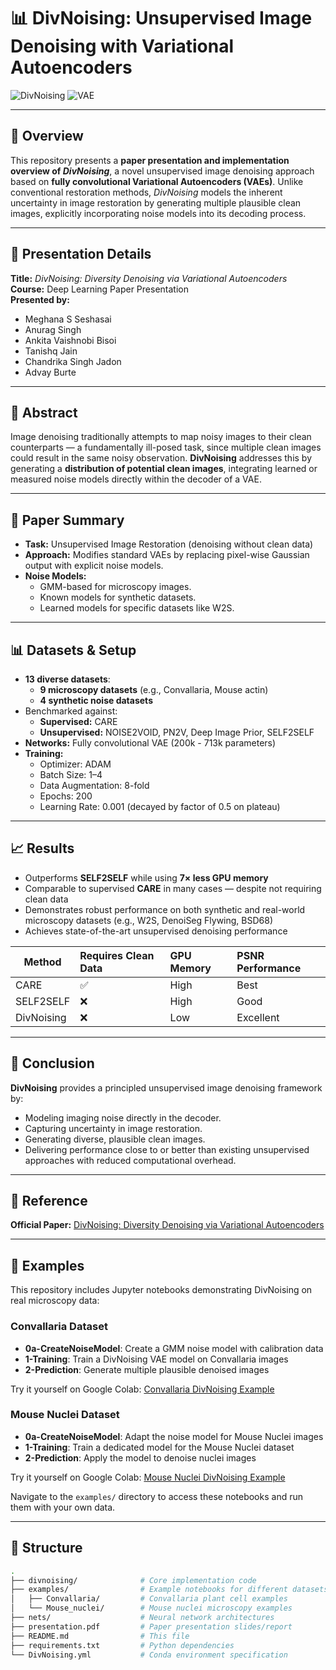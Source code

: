 # 📊 DivNoising: Unsupervised Image Denoising with Variational Autoencoders

![DivNoising](https://img.shields.io/badge/Method-Unsupervised-blue) ![VAE](https://img.shields.io/badge/Model-Variational%20Autoencoder-important)

---

## 📌 Overview

This repository presents a **paper presentation and implementation overview of _DivNoising_**, a novel unsupervised image denoising approach based on **fully convolutional Variational Autoencoders (VAEs)**. Unlike conventional restoration methods, _DivNoising_ models the inherent uncertainty in image restoration by generating multiple plausible clean images, explicitly incorporating noise models into its decoding process.

---

## 🎥 Presentation Details

**Title:** _DivNoising: Diversity Denoising via Variational Autoencoders_  
**Course:** Deep Learning Paper Presentation  
**Presented by:**

- Meghana S Seshasai  
- Anurag Singh  
- Ankita Vaishnobi Bisoi  
- Tanishq Jain  
- Chandrika Singh Jadon  
- Advay Burte  

---

## 📖 Abstract

Image denoising traditionally attempts to map noisy images to their clean counterparts — a fundamentally ill-posed task, since multiple clean images could result in the same noisy observation. **DivNoising** addresses this by generating a **distribution of potential clean images**, integrating learned or measured noise models directly within the decoder of a VAE.

---

## 📝 Paper Summary

- **Task:** Unsupervised Image Restoration (denoising without clean data)
- **Approach:** Modifies standard VAEs by replacing pixel-wise Gaussian output with explicit noise models.
- **Noise Models:** 
  - GMM-based for microscopy images.
  - Known models for synthetic datasets.
  - Learned models for specific datasets like W2S.

---

## 📊 Datasets & Setup

- **13 diverse datasets**:
  - **9 microscopy datasets** (e.g., Convallaria, Mouse actin)
  - **4 synthetic noise datasets**
- Benchmarked against:
  - **Supervised:** CARE
  - **Unsupervised:** NOISE2VOID, PN2V, Deep Image Prior, SELF2SELF
- **Networks:** Fully convolutional VAE (200k - 713k parameters)
- **Training:**
  - Optimizer: ADAM
  - Batch Size: 1–4
  - Data Augmentation: 8-fold
  - Epochs: 200
  - Learning Rate: 0.001 (decayed by factor of 0.5 on plateau)

---

## 📈 Results

- Outperforms **SELF2SELF** while using **7× less GPU memory**
- Comparable to supervised **CARE** in many cases — despite not requiring clean data
- Demonstrates robust performance on both synthetic and real-world microscopy datasets (e.g., W2S, DenoiSeg Flywing, BSD68)
- Achieves state-of-the-art unsupervised denoising performance

| Method       | Requires Clean Data | GPU Memory | PSNR Performance |
|--------------|:-------------------|:-----------|:----------------|
| CARE         | ✅                  | High        | Best            |
| SELF2SELF    | ❌                  | High        | Good            |
| DivNoising   | ❌                  | Low         | Excellent        |

---

## 📌 Conclusion

**DivNoising** provides a principled unsupervised image denoising framework by:
- Modeling imaging noise directly in the decoder.
- Capturing uncertainty in image restoration.
- Generating diverse, plausible clean images.
- Delivering performance close to or better than existing unsupervised approaches with reduced computational overhead.

---

## 📄 Reference

**Official Paper:** [DivNoising: Diversity Denoising via Variational Autoencoders](https://github.com/juglab/DivNoising)

---

## 🔬 Examples

This repository includes Jupyter notebooks demonstrating DivNoising on real microscopy data:

### Convallaria Dataset
- **0a-CreateNoiseModel**: Create a GMM noise model with calibration data
- **1-Training**: Train a DivNoising VAE model on Convallaria images
- **2-Prediction**: Generate multiple plausible denoised images

Try it yourself on Google Colab: [Convallaria DivNoising Example](https://colab.research.google.com/drive/1z6qL7erw4OP85Xmu5YZ_kGApMyO7n2Dz?usp=sharing#scrollTo=sCZYSeyaZrZc)

### Mouse Nuclei Dataset
- **0a-CreateNoiseModel**: Adapt the noise model for Mouse Nuclei images
- **1-Training**: Train a dedicated model for the Mouse Nuclei dataset
- **2-Prediction**: Apply the model to denoise nuclei images

Try it yourself on Google Colab: [Mouse Nuclei DivNoising Example](https://colab.research.google.com/drive/1vP3v7ozIa1_5jc8e6Co-No_htVz31gW0?authuser=0#scrollTo=th13RS9FM0Tj)

Navigate to the `examples/` directory to access these notebooks and run them with your own data.

---

## 📂 Structure

```bash
.
├── divnoising/              # Core implementation code
├── examples/                # Example notebooks for different datasets
│   ├── Convallaria/         # Convallaria plant cell examples
│   └── Mouse_nuclei/        # Mouse nuclei microscopy examples
├── nets/                    # Neural network architectures
├── presentation.pdf         # Paper presentation slides/report
├── README.md                # This file
├── requirements.txt         # Python dependencies
└── DivNoising.yml           # Conda environment specification
